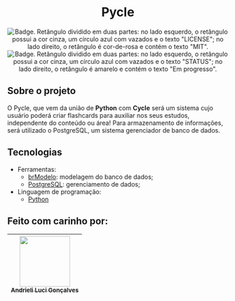 <h1 align="center"> Pycle </h1>
<p align="center">
    <img src='https://img.shields.io/badge/License-MIT-f2a2b7?style=for-the-badge&logo=appveyor' alt='Badge. Retângulo dividido em duas partes: no lado esquerdo, o retângulo possui a cor cinza, um círculo azul com vazados e o texto "LICENSE"; no lado direito, o retângulo é cor-de-rosa e contém o texto "MIT".'>
    <img src='https://img.shields.io/badge/Status-Em progresso-F8EE77?style=for-the-badge&logo=appveyor' alt='Badge. Retângulo dividido em duas partes: no lado esquerdo, o retângulo possui a cor cinza, um círculo azul com vazados e o texto "STATUS"; no lado direito, o retângulo é amarelo e contém o texto "Em progresso".'>
</p>

## Sobre o projeto 
O Pycle, que vem da união de **Python** com **Cycle** será um sistema cujo usuário poderá criar flashcards para auxiliar nos seus estudos, independente do conteúdo ou área! Para armazenamento de informações, será utilizado o PostgreSQL, um sistema gerenciador de banco de dados.

## Tecnologias
- Ferramentas:
  - [brModelo](http://www.sis4.com/brModelo/): modelagem do banco de dados;
  - [PostgreSQL](https://www.postgresql.org/): gerenciamento de dados;
- Linguagem de programação:
  - [Python](https://docs.python.org/3/)

## Feito com carinho por:

| [<img src="https://avatars.githubusercontent.com/u/62841828?v=4" width=115><br><sub>Andrieli Luci Gonçalves</sub>](https://github.com/strawndri) |
| :---: |
